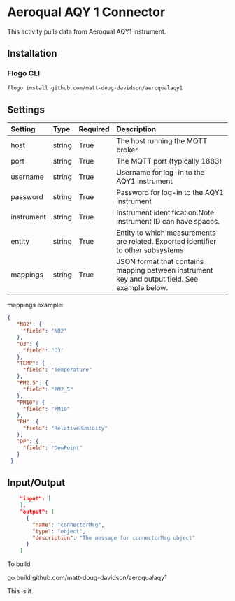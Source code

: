 # Aeroqual AQY 1 Connector
This activity pulls data from Aeroqual AQY1 instrument.

## Installation
### Flogo CLI
```bash
flogo install github.com/matt-doug-davidson/aeroqualaqy1
```
## Settings
| Setting     | Type   | Required  | Description |
|:------------|:-------|:----------|:------------|
| host  | string      | True | The host running the MQTT broker|
| port | string | True | The MQTT port (typically 1883)|
| username | string | True | Username for log-in to the AQY1 instrument |
| password | string | True | Password for log-in to the AQY1 instrument |
| instrument | string | True | Instrument identification.Note: instrument ID can have spaces. |
| entity | string | True | Entity to which measurements are related. Exported identifier to other subsystems |
| mappings | string | True | JSON format that contains mapping between instrument key and output field. See example below. |

mappings example:
```json
{
   "NO2": {
     "field": "NO2"
   },
   "O3": {
     "field": "O3"
   },
   "TEMP": {
     "field": "Temperature"
   },
   "PM2.5": {
     "field": "PM2_5"
   },
   "PM10": {
     "field": "PM10"
   },
   "RH": {
     "field": "RelativeHumidity"
   },
   "DP": {
     "field": "DewPoint"
   }
 }
 ```

## Input/Output
```json
    "input": [
    ],
    "output": [
      {
        "name": "connectorMsg",
        "type": "object",
        "description": "The message for connectorMsg object"
      }
    ]
```
To build

go build github.com/matt-doug-davidson/aeroqualaqy1

This is it.
